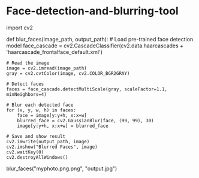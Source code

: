 # Face-detection-and-blurring-tool
import cv2

def blur_faces(image_path, output_path):
    # Load pre-trained face detection model
    face_cascade = cv2.CascadeClassifier(cv2.data.haarcascades + 'haarcascade_frontalface_default.xml')

    # Read the image
    image = cv2.imread(image_path)
    gray = cv2.cvtColor(image, cv2.COLOR_BGR2GRAY)

    # Detect faces
    faces = face_cascade.detectMultiScale(gray, scaleFactor=1.1, minNeighbors=4)

    # Blur each detected face
    for (x, y, w, h) in faces:
        face = image[y:y+h, x:x+w]
        blurred_face = cv2.GaussianBlur(face, (99, 99), 30)
        image[y:y+h, x:x+w] = blurred_face

    # Save and show result
    cv2.imwrite(output_path, image)
    cv2.imshow("Blurred Faces", image)
    cv2.waitKey(0)
    cv2.destroyAllWindows()

blur_faces("myphoto.png.png", "output.jpg")



